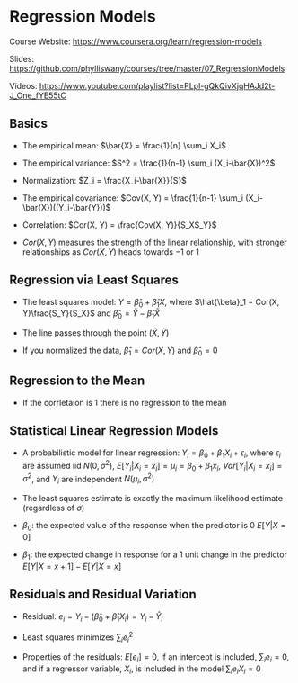 # Regression Models

Course Website: https://www.coursera.org/learn/regression-models

Slides: https://github.com/phylliswany/courses/tree/master/07_RegressionModels

Videos: https://www.youtube.com/playlist?list=PLpl-gQkQivXjqHAJd2t-J_One_fYE55tC

## Basics

* The empirical mean: $\bar{X} = \frac{1}{n} \sum_i X_i$

* The empirical variance: $S^2 = \frac{1}{n-1} \sum_i (X_i-\bar{X})^2$

* Normalization: $Z_i = \frac{X_i-\bar{X}}{S}$

* The empirical covariance: $Cov(X, Y) = \frac{1}{n-1} \sum_i (X_i-\bar{X})((Y_i-\bar{Y}))$

* Correlation: $Cor(X, Y) = \frac{Cov(X, Y)}{S_XS_Y}$

* $Cor(X, Y)$ measures the strength of the linear relationship, with stronger relationships as $Cor(X, Y)$ heads towards $-1$ or $1$

## Regression via Least Squares

* The least squares model: $Y = \hat{\beta}_0 + \hat{\beta}_1X$, where $\hat{\beta}_1 = Cor(X, Y)\frac{S_Y}{S_X}$ and $\hat{\beta}_0 = \bar{Y} - \hat{\beta}_1\bar{X}$ 

* The line passes through the point $(\bar{X}, \bar{Y})$

* If you normalized the data, $\hat{\beta}_1 = Cor(X, Y)$ and $\hat{\beta}_0 = 0$ 

## Regression to the Mean

* If the corrletaion is 1 there is no regression to the mean

## Statistical Linear Regression Models

* A probabilistic model for linear regression: $Y_i = \beta_0 + \beta_1X_i + \epsilon_i$, where $\epsilon_i$ are assumed iid $N(0, \sigma^2)$, $E[Y_i|X_i=x_i] = \mu_i = \beta_0 + \beta_1x_i$, $Var[Y_i|X_i=x_i] = \sigma^2$, and $Y_i$ are independent $N(\mu_i, \sigma^2)$

* The least squares estimate is exactly the maximum likelihood estimate (regardless of $\sigma$)

* $\beta_0$: the expected value of the response when the predictor is 0 $E[Y|X=0]$

* $\beta_1$: the expected change in response for a 1 unit change in the predictor $E[Y|X=x+1] - E[Y|X=x]$

## Residuals and Residual Variation

* Residual: $e_i = Y_i - (\hat{\beta}_0 + \hat{\beta}_1X_i) = Y_i - \hat{Y}_i$

* Least squares minimizes $\sum_i e_i^2$

* Properties of the residuals: $E[e_i] = 0$, if an intercept is included, $\sum_i e_i = 0$, and if a regressor variable, $X_i$, is included in the model $\sum_i e_i X_i = 0$ 
